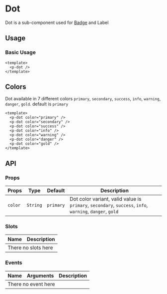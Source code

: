 <script setup>
  import pDot from './Dot.vue'
</script>

<style scoped lang="postcss">
  .preview {
    .dot {
      @apply mr-4;

      &:last-child {
        @apply mr-0;
      }
    }
  }
</style>

# Dot
Dot is a sub-component used for [Badge](/badge/component) and Label

## Usage

### Basic Usage

<preview>
  <p-dot />
</preview>

```vue
<template>
  <p-dot />
</template>
```

## Colors
Dot available in 7 different colors `primary`, `secondary`, `success`, `info`, `warning`, `danger`, `gold`. default is `primary`

<preview>
  <p-dot color="primary" />
  <p-dot color="secondary" />
  <p-dot color="success" />
  <p-dot color="info" />
  <p-dot color="warning" />
  <p-dot color="danger" />
  <p-dot color="gold" />
</preview>

```vue
<template>
  <p-dot color="primary" />
  <p-dot color="secondary" />
  <p-dot color="success" />
  <p-dot color="info" />
  <p-dot color="warning" />
  <p-dot color="danger" />
  <p-dot color="gold" />
</template>
```


## API

### Props

| Props   |   Type   |  Default  | Description                                                                                              |
|---------|:--------:|:---------:|----------------------------------------------------------------------------------------------------------|
| `color` | `String` | `primary` | Dot color variant, valid value is `primary`, `secondary`, `success`, `info`, `warning`, `danger`, `gold` |

### Slots

<table>
  <thead>
    <tr>
      <th>Name</th>
      <th>Description</th>
    </tr>
  </thead>
  <tbody>
    <tr>
      <td colspan="2" class="text-center">There no slots here</td>
    </tr>
  </tbody>
</table>

### Events

<table>
  <thead>
    <tr>
      <th>Name</th>
      <th>Arguments</th>
      <th>Description</th>
    </tr>
  </thead>
  <tbody>
    <tr>
      <td colspan="3" class="text-center">There no event here</td>
    </tr>
  </tbody>
</table>
